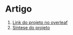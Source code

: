 # Artigo

1. [Link do projeto no overleaf](https://www.overleaf.com/read/qvsrhmkdvmnr#5f3f1e)
1. [Síntese do projeto](sumario.md)
